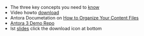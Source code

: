 - The three key concepts you need to [know](https://matthewsetter.com/antora/three-core-concepts/)
- Video howto [download](https://tib.flowcenter.de/mfc/medialink/3/de93b6be1572a5f42f92e4026a0fc5f7acd1ad5fd6e761d2e5d5d7600b26ed4967/ttdasciidocantora.mp4)
- Antora Documetation on [How to Organize Your Content Files](https://docs.antora.org/antora/latest/organize-content-files/)
- [Antora 3 Demo Repo](https://github.com/ahus1/antora3demo/tree/main)
 - Ist [slides](https://speakerdeck.com/ahus1/antora-3-release-celebration) click the download icon at bottom


